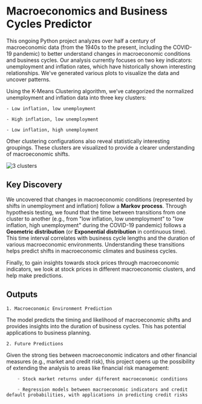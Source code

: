 # Macroeconomics and Business Cycles Predictor 

This ongoing Python project analyzes over half a century of macroeconomic data (from the 1940s to the present, including the COVID-19 pandemic) to better understand changes in macroeconomic conditions and business cycles. Our analysis currently focuses on two key indicators: unemployment and inflation rates, which have historically shown interesting relationships. We've generated various plots to visualize the data and uncover patterns.

Using the K-Means Clustering algorithm, we’ve categorized the normalized unemployment and inflation data into three key clusters:

    - Low inflation, low unemployment
    
    - High inflation, low unemployment
    
    - Low inflation, high unemployment
    
Other clustering configurations also reveal statistically interesting groupings. These clusters are visualized to provide a clearer understanding of macroeconomic shifts.

![3 clusters](https://github.com/elainechowqz/Macroeconomics-and-Markets/blob/master/macro_and_stocks/3_clusters.png)

## Key Discovery

We uncovered that changes in macroeconomic conditions (represented by shifts in unemployment and inflation) follow a **Markov process**. Through hypothesis testing, we found that the time between transitions from one cluster to another (e.g., from "low inflation, low unemployment" to "low inflation, high unemployment" during the COVID-19 pandemic) follows a **Geometric distribution** (or **Exponential distribution** in continuous time). This time interval correlates with business cycle lengths and the duration of various macroeconomic environments.
Understanding these transitions helps predict shifts in macroeconomic climates and business cycles.

Finally, to gain insights towards stock prices through macroeconomic indicators, we look at stock prices in different macroeconomic clusters, and help make predictions. 

## Outputs

    1. Macroeconomic Environment Prediction
The model predicts the timing and likelihood of macroeconomic shifts and provides insights into the duration of business cycles. This has potential applications to business planning. 

    2. Future Predictions
Given the strong ties between macroeconomic indicators and other financial measures (e.g., market and credit risk), this project opens up the possibility of extending the analysis to areas like financial risk management:

        ◦ Stock market returns under different macroeconomic conditions
        
        ◦ Regression models between macroeconomic indicators and credit default probabilities, with applications in predicting credit risks








